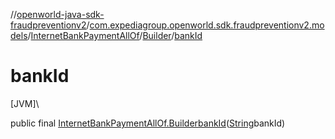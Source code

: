 //[openworld-java-sdk-fraudpreventionv2](../../../../index.md)/[com.expediagroup.openworld.sdk.fraudpreventionv2.models](../../index.md)/[InternetBankPaymentAllOf](../index.md)/[Builder](index.md)/[bankId](bank-id.md)

# bankId

[JVM]\

public final [InternetBankPaymentAllOf.Builder](index.md)[bankId](bank-id.md)([String](https://docs.oracle.com/javase/8/docs/api/java/lang/String.html)bankId)
